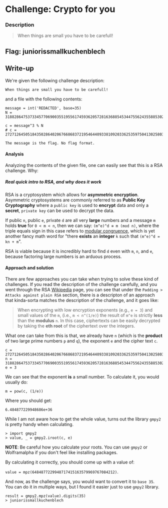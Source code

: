 # Challenge: Crypto for you

### Description
> When things are small you have to be carefull!

## Flag: juniorissmallkuchenblech

## Write-up

We're given the following challenge description:

`When things are small you have to be carefull!`

and a file with the following contents:

```
message = int('REDACTED', base=35)
N = 31882864753733457706900355195561745936205728163688545344755624355885302677527509480805991969514641856022311950710014654686332759895303124949904557581766107448945073828773339824936328117599459705430379854436444155104737774883908742430619368768337640156577480749932446289330171110268995901030116001751822218657

c = message^3 % N
# c = 272712645051843502864020676686837219546440933810920336253597504130258033336636323130656292878088405243095416128

The message is the flag. No flag format.
```

#### Analysis

Analyzing the contents of the given file, one can easily see that this is a RSA challenge. Why:

##### Real quick intro to RSA, and why does it work

RSA is a cryptosystem which allows for **asymmetric encryption**. Asymmetric cryptosystems are commonly referred to as **Public Key Cryptography** where a `public key` is used to **encrypt** data and only a **secret**, `private key` can be used to decrypt the data.

If public `n`, public `e`, private `d` are all very **large** numbers and a message `m` holds **true** for `0 < m < n`, then we can say: `(m^e)^d ≡ m (mod n)`, where the triple equals sign in this case refers to [modular congruence](https://en.wikipedia.org/wiki/Modular_arithmetic), which is yet another fancy math word for "there **exists** an **integer** `k` such that `(m^e)^d = kn + m`".

RSA is viable because it is incredibly hard to find `d` even with `m`, `n`, and `e`, because factoring large numbers is an arduous process.

#### Approach and solution

There are few approaches you can take when trying to solve these kind of challenges. If you read the description of the challenge carefully, and you went through the RSA [Wikipedia](https://en.wikipedia.org/wiki/RSA_(cryptosystem)) page, you can see that under the `Padding > Attacks against plain RSA` section, there is a descripton of an approach that kinda-sorta matches the description of the challenge, and it goes like:

> When encrypting with low encryption exponents (e.g., `e = 3`) and small values of the `m`, (i.e., `m < n^(1/e)`) the result of `m^e` is strictly **less** than the **modulus** `n`. In this case, ciphertexts can be easily decrypted by taking the **eth root** of the ciphertext over the integers.


What one can take from this is that, we already have `n` (which is the **product** of two large prime numbers `p` and `q`), the exponent `e` and the cipher text `c`.

```
c = 272712645051843502864020676686837219546440933810920336253597504130258033336636323130656292878088405243095416128
n = 31882864753733457706900355195561745936205728163688545344755624355885302677527509480805991969514641856022311950710014654686332759895303124949904557581766107448945073828773339824936328117599459705430379854436444155104737774883908742430619368768337640156577480749932446289330171110268995901030116001751822218657
e = 3
```

We can see that the exponent **is** a small number. To calculate 
it, you would usually do:

```
m = pow(c, (1/e))
```

Where you should get:


```
6.484877229948686e+36
```

While I am not aware how to get the whole value, turns out 
the library `gmpy2` is pretty handy when calculating.

```
> import gmpy2
> value, _ = gmpy2.iroot(c, e)
```

**NOTE**: Be careful how you calculate your roots. You can use 
`gmpy2` or Wolframalpha if you don't feel like installing packages.

By calculating it correctly, you should come up with a value of:

`value = mpz(6484877229948717415163579969767084212)`.

And now, as the challenge says, you would want to convert it to `base 35`. You can do it in multiple ways, but I found it easier just to use `gmpy2` library.

```
result = gmpy2.mpz(value).digits(35)
> juniorissmallkuchenblech
```
